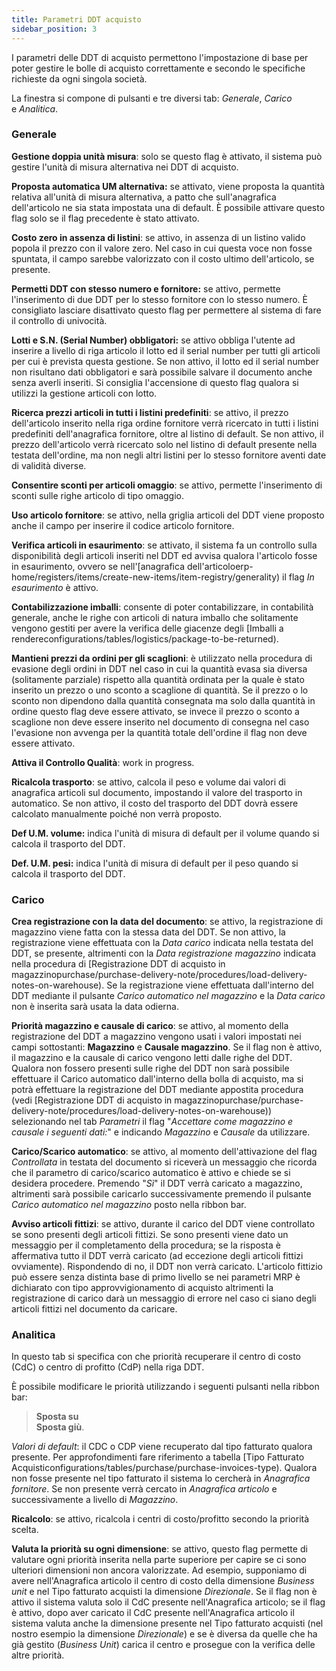 ```yaml
---
title: Parametri DDT acquisto
sidebar_position: 3
---
```


I parametri delle DDT di acquisto permettono l'impostazione di base per poter gestire le bolle di acquisto correttamente e secondo le specifiche richieste da ogni singola società.

La finestra si compone di pulsanti e tre diversi tab: *Generale*, *Carico* e *Analitica*. 

### Generale

**Gestione doppia unità misura**: solo se questo flag è attivato, il sistema può gestire l'unità di misura alternativa nei DDT di acquisto.

**Proposta automatica UM alternativa:** se attivato, viene proposta la quantità relativa all'unità di misura alternativa, a patto che sull'anagrafica dell'articolo ne sia stata impostata una di default. È possibile attivare questo flag solo se il flag precedente è stato attivato.

**Costo zero in assenza di listini**: se attivo, in assenza di un listino valido popola il prezzo con il valore zero. Nel caso in cui questa voce non fosse spuntata, il campo sarebbe valorizzato con il costo ultimo dell'articolo, se presente.

**Permetti DDT con stesso numero e fornitore:** se attivo, permette l'inserimento di due DDT per lo stesso fornitore con lo stesso numero. È consigliato lasciare disattivato questo flag per permettere al sistema di fare il controllo di univocità.

**Lotti e S.N. (Serial Number) obbligatori:** se attivo obbliga l'utente ad inserire a livello di riga articolo il lotto ed il serial number per tutti gli articoli per cui è prevista questa gestione. Se non attivo, il lotto ed il serial number non risultano dati obbligatori e sarà possibile salvare il documento anche senza averli inseriti. Si consiglia l'accensione di questo flag qualora si utilizzi la gestione articoli con lotto.

**Ricerca prezzi articoli in tutti i listini predefiniti**: se attivo, il prezzo dell'articolo inserito nella riga ordine fornitore verrà ricercato in tutti i listini predefiniti dell'anagrafica fornitore, oltre al listino di default. Se non attivo, il prezzo dell'articolo verrà ricercato solo nel listino di default presente nella testata dell'ordine, ma non negli altri listini per lo stesso fornitore aventi date di validità diverse.

**Consentire sconti per articoli omaggio**: se attivo, permette l'inserimento di sconti sulle righe articolo di tipo omaggio.

**Uso articolo fornitore**: se attivo, nella griglia articoli del DDT viene proposto anche il campo per inserire il codice articolo fornitore.

**Verifica articoli in esaurimento**: se attivato, il sistema fa un controllo sulla disponibilità degli articoli inseriti nel DDT ed avvisa qualora l'articolo fosse in esaurimento, ovvero se nell'[anagrafica dell'articoloerp-home/registers/items/create-new-items/item-registry/generality) il flag *In esaurimento* è attivo.

**Contabilizzazione imballi**: consente di poter contabilizzare, in contabilità generale, anche le righe con articoli di natura imballo che solitamente vengono gestiti per avere la verifica delle giacenze degli [Imballi a rendereconfigurations/tables/logistics/package-to-be-returned).

**Mantieni prezzi da ordini per gli scaglioni**: è utilizzato nella procedura di evasione degli ordini in DDT nel caso in cui la quantità evasa sia diversa (solitamente parziale) rispetto alla quantità ordinata per la quale è stato inserito un prezzo o uno sconto a scaglione di quantità. Se il prezzo o lo sconto non dipendono dalla quantità consegnata ma solo dalla quantità in ordine questo flag deve essere attivato, se invece il prezzo o sconto a scaglione non deve essere inserito nel documento di consegna nel caso l'evasione non avvenga per la quantità totale dell'ordine il flag non deve essere attivato.

**Attiva il Controllo Qualità**: work in progress.

**Ricalcola trasporto**: se attivo, calcola il peso e volume dai valori di anagrafica articoli sul documento, impostando il valore del trasporto in automatico. Se non attivo, il costo del trasporto del DDT dovrà essere calcolato manualmente poiché non verrà proposto.

**Def U.M. volume:** indica l'unità di misura di default per il volume quando si calcola il trasporto del DDT.

**Def. U.M. pesi:** indica l'unità di misura di default per il peso quando si calcola il trasporto del DDT.

### Carico

**Crea registrazione con la data del documento**: se attivo, la registrazione di magazzino viene fatta con la stessa data del DDT. Se non attivo, la registrazione viene effettuata con la *Data carico* indicata nella testata del DDT, se presente, altrimenti con la *Data registrazione magazzino* indicata nella procedura di [Registrazione DDT di acquisto in magazzinopurchase/purchase-delivery-note/procedures/load-delivery-notes-on-warehouse). Se la registrazione viene effettuata dall'interno del DDT mediante il pulsante *Carico automatico nel magazzino* e la *Data carico* non è inserita sarà usata la data odierna.

**Priorità magazzino e causale di carico**: se attivo, al momento della registrazione del DDT a magazzino vengono usati i valori impostati nei campi sottostanti: **Magazzino** e **Causale magazzino**. Se il flag non è attivo, il magazzino e la causale di carico vengono letti dalle righe del DDT. Qualora non fossero presenti sulle righe del DDT non sarà possibile effettuare il Carico automatico dall'interno della bolla di acquisto, ma si potrà effettuare la registrazione del DDT mediante appostita procedura (vedi [Registrazione DDT di acquisto in magazzinopurchase/purchase-delivery-note/procedures/load-delivery-notes-on-warehouse)) selezionando nel tab *Parametri* il flag "*Accettare come magazzino e causale i seguenti dati:*" e indicando *Magazzino* e *Causale* da utilizzare. 

**Carico/Scarico automatico**: se attivo, al momento dell'attivazione del flag *Controllata* in testata del documento si riceverà un messaggio che ricorda che il parametro di carico/scarico automatico è attivo e chiede se si desidera procedere. Premendo "*Sì*" il DDT verrà caricato a magazzino, altrimenti sarà possibile caricarlo successivamente premendo il pulsante *Carico automatico nel magazzino* posto nella ribbon bar. 

**Avviso articoli fittizi**: se attivo, durante il carico del DDT viene controllato se sono presenti degli articoli fittizi. Se sono presenti viene dato un messaggio per il completamento della procedura; se la risposta è affermativa tutto il DDT verrà caricato (ad eccezione degli articoli fittizi ovviamente). Rispondendo di no, il DDT non verrà caricato. L'articolo fittizio può essere senza distinta base di primo livello se nei parametri MRP è dichiarato con tipo approvvigionamento di acquisto altrimenti la registrazione di carico darà un messaggio di errore nel caso ci siano degli articoli fittizi nel documento da caricare.

### Analitica

In questo tab si specifica con che priorità recuperare il centro di costo (CdC) o centro di profitto (CdP) nella riga DDT.

È possibile modificare le priorità utilizzando i seguenti pulsanti nella ribbon bar:

> **Sposta su**       
> **Sposta giù**.

*Valori di default*: il CDC o CDP viene recuperato dal tipo fatturato qualora presente. Per approfondimenti fare riferimento a tabella [Tipo Fatturato Acquisticonfigurations/tables/purchase/purchase-invoices-type). Qualora non fosse presente nel tipo fatturato il sistema lo cercherà in *Anagrafica fornitore*. Se non presente verrà cercato in *Anagrafica articolo* e successivamente a livello di *Magazzino*.

**Ricalcolo**: se attivo, ricalcola i centri di costo/profitto secondo la priorità scelta.

**Valuta la priorità su ogni dimensione**: se attivo, questo flag permette di valutare ogni priorità inserita nella parte superiore per capire se ci sono ulteriori dimensioni non ancora valorizzate. Ad esempio, supponiamo di avere nell'Anagrafica articolo il centro di costo della dimensione *Business unit* e nel Tipo fatturato acquisti la dimensione *Direzionale*. Se il flag non è attivo il sistema valuta solo il CdC presente nell'Anagrafica articolo; se il flag è attivo, dopo aver caricato il CdC presente nell'Anagrafica articolo il sistema valuta anche la dimensione presente nel Tipo fatturato acquisti (nel nostro esempio la dimensione *Direzionale*) e se è diversa da quelle che ha già gestito (*Business Unit*) carica il centro e prosegue con la verifica delle altre priorità.